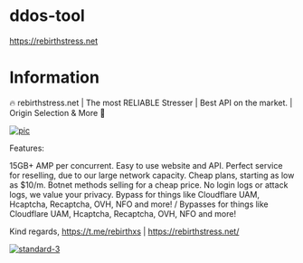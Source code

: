 # ddos-tool
https://rebirthstress.net

# Information
🔥 rebirthstress.net | The most RELIABLE Stresser | Best API on the market. | Origin Selection & More 🚰

<a href="https://ibb.co/9C3VHJm"><img src="https://i.ibb.co/CTsMKqp/pic.png" alt="pic" border="0"></a>

Features:

15GB+ AMP per concurrent.
Easy to use website and API.
Perfect service for reselling, due to our large network capacity.
Cheap plans, starting as low as $10/m. Botnet methods selling for a cheap price.
No login logs or attack logs, we value your privacy. 
Bypass for things like Cloudflare UAM, Hcaptcha, Recaptcha, OVH, NFO and more! / Bypasses for things like Cloudflare UAM, Hcaptcha, Recaptcha, OVH, NFO and more!

 Kind regards, https://t.me/rebirthxs | https://rebirthstress.net/

<a href="https://rebirthstress.net"><img src="https://i.ibb.co/KzppQ5s3/standard-3.gif" alt="standard-3" border="0"></a>
